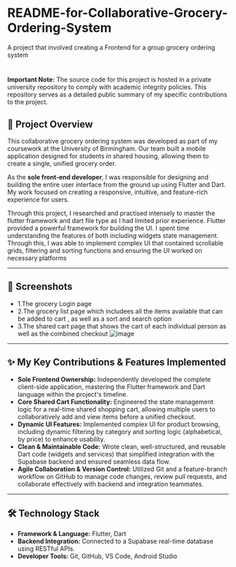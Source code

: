 # README-for-Collaborative-Grocery-Ordering-System
A project that involved creating a Frontend for a group grocery ordering system
# 

**Important Note:** The source code for this project is hosted in a private university repository to comply with academic integrity policies. This repository serves as a detailed public summary of my specific contributions to the project.

## 🚀 Project Overview

This collaborative grocery ordering system was developed as part of my coursework at the University of Birmingham. Our team built a mobile application designed for students in shared housing, allowing them to create a single, unified grocery order.

As the **sole front-end developer**, I was responsible for designing and building the entire user interface from the ground up using Flutter and Dart. My work focused on creating a responsive, intuitive, and feature-rich experience for users.

Through this project, I researched and practised intensely to master the flutter framework and dart file type as I had limited prior experience. Flutter provided a powerful framework for building the UI. I spent time understanding the features of both including widgets state management. Through this, I was able to implement complex UI that contained scrollable grids, filtering and sorting functions and ensuring the UI worked on necessary platforms

---

## 📸 Screenshots
*  1.The grocery Login page 
*  2.The grocery list page which includees all the items available that can be added to cart , as well as a sort and search option 
*  3.The shared cart page that shows the cart of each individual person as well as the combined checkout 
![image](https://github.com/user-attachments/assets/1f339d5b-0a9d-4b15-8fb5-bf4712e97c37)

---

## ✨ My Key Contributions & Features Implemented

*  **Sole Frontend Ownership:** Independently developed the complete client-side application, mastering the Flutter framework and Dart language within the project's timeline.
*  **Core Shared Cart Functionality:** Engineered the state management logic for a real-time shared shopping cart, allowing multiple users to collaboratively add and view items before a unified checkout.
*  **Dynamic UI Features:** Implemented complex UI for product browsing, including dynamic filtering by category and sorting logic (alphabetical, by price) to enhance usability.
*  **Clean & Maintainable Code:** Wrote clean, well-structured, and reusable Dart code (widgets and services) that simplified integration with the Supabase backend and ensured seamless data flow.
*  **Agile Collaboration & Version Control:** Utilized Git and a feature-branch workflow on GitHub to manage code changes, review pull requests, and collaborate effectively with backend and integration teammates.

---

## 🛠️ Technology Stack

*  **Framework & Language:** Flutter, Dart
*  **Backend Integration:** Connected to a Supabase real-time database using RESTful APIs.
*  **Developer Tools:** Git, GitHub, VS Code, Android Studio
